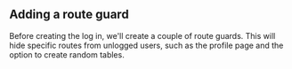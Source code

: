 ## Adding a route guard

Before creating the log in, we'll create a couple of route guards. This will hide specific routes from unlogged users, such as the profile page and the option to create random tables.